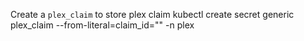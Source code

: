 Create a `plex_claim` to store plex claim 
kubectl create secret generic plex_claim --from-literal=claim_id="" -n plex